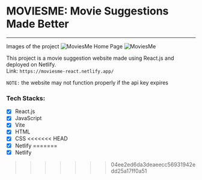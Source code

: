 # MOVIESME: Movie Suggestions Made Better
---

Images of the project
![MoviesMe Home Page](https://github.com/sheikhnihal/moviesme/assets/163961091/b3d08c0c-add4-48ca-a5ad-97c15e7457a6)
![MoviesMe](https://github.com/sheikhnihal/moviesme/assets/163961091/fba22a67-c0ed-4eec-9822-b573d9a0728c)


This project is a movie suggestion website made using React.js and deployed on Netlify.
<br>
Link: `https://moviesme-react.netlify.app/`

`NOTE:` the website may not function properly if the api key expires

### Tech Stacks:
- [x] React.js
- [x] JavaScript
- [x] Vite
- [x] HTML
- [x] CSS
<<<<<<< HEAD
- [x] Netlify
=======
- [x] Netlify
>>>>>>> 04ee2ed6da3deaeecc56931942edd25a17ff0a51
